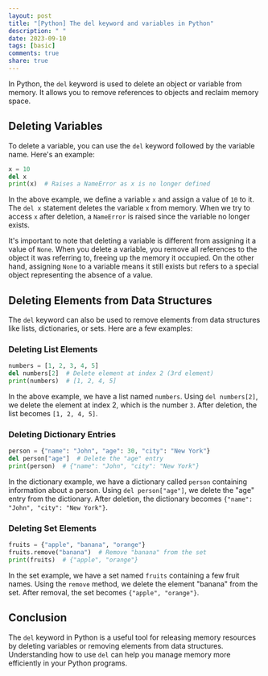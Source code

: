 ```yaml
---
layout: post
title: "[Python] The del keyword and variables in Python"
description: " "
date: 2023-09-10
tags: [basic]
comments: true
share: true
---
```


In Python, the `del` keyword is used to delete an object or variable from memory. It allows you to remove references to objects and reclaim memory space.

## Deleting Variables

To delete a variable, you can use the `del` keyword followed by the variable name. Here's an example:

```python
x = 10
del x
print(x)  # Raises a NameError as x is no longer defined
```

In the above example, we define a variable `x` and assign a value of `10` to it. The `del x` statement deletes the variable `x` from memory. When we try to access `x` after deletion, a `NameError` is raised since the variable no longer exists.

It's important to note that deleting a variable is different from assigning it a value of `None`. When you delete a variable, you remove all references to the object it was referring to, freeing up the memory it occupied. On the other hand, assigning `None` to a variable means it still exists but refers to a special object representing the absence of a value.

## Deleting Elements from Data Structures

The `del` keyword can also be used to remove elements from data structures like lists, dictionaries, or sets. Here are a few examples:

### Deleting List Elements

```python
numbers = [1, 2, 3, 4, 5]
del numbers[2]  # Delete element at index 2 (3rd element)
print(numbers)  # [1, 2, 4, 5]
```

In the above example, we have a list named `numbers`. Using `del numbers[2]`, we delete the element at index 2, which is the number `3`. After deletion, the list becomes `[1, 2, 4, 5]`.

### Deleting Dictionary Entries

```python
person = {"name": "John", "age": 30, "city": "New York"}
del person["age"]  # Delete the "age" entry
print(person)  # {"name": "John", "city": "New York"}
```

In the dictionary example, we have a dictionary called `person` containing information about a person. Using `del person["age"]`, we delete the "age" entry from the dictionary. After deletion, the dictionary becomes `{"name": "John", "city": "New York"}`.

### Deleting Set Elements

```python
fruits = {"apple", "banana", "orange"}
fruits.remove("banana")  # Remove "banana" from the set
print(fruits)  # {"apple", "orange"}
```

In the set example, we have a set named `fruits` containing a few fruit names. Using the `remove` method, we delete the element "banana" from the set. After removal, the set becomes `{"apple", "orange"}`.

## Conclusion

The `del` keyword in Python is a useful tool for releasing memory resources by deleting variables or removing elements from data structures. Understanding how to use `del` can help you manage memory more efficiently in your Python programs.